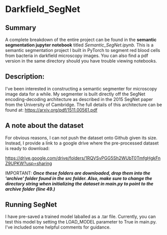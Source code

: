 # Darkfield_SegNet


## Summary
A complete breakdown of the entire project can be found in the **semantic segmentation jupyter notebook** titled *Semantic_SegNet.ipynb.*
This is a semantic segmentation project I built in PyTorch to segment red blood cells from bacteria in darkfield microscopy images. You can also find a pdf version in the same directory should you have trouble viewing notebooks. 

## Description: 
I've been interested in constructing a semantic segmenter for microscopy image data for a while. My segmenter is built directly off the SegNet encoding-decoding architecture as described in the 2015 SegNet paper from the University of Cambridge. The full details of this architecture can be found at: https://arxiv.org/pdf/1511.00561.pdf

## A note about the dataset
For obvious reasons, I can not push the dataset onto Github given its size. Instead, I provide a link to a google drive where the pre-processed dataset is ready to download: 

https://drive.google.com/drive/folders/1RQVSvPGG5Sh2WUbT0TmfgHgkFnZ9UPKW?usp=sharing

IMPORTANT:
***Once these folders are downloaded, drop them into the 'archive' folder found in the src folder. Also, make sure to change the directory string when initializing the dataset in main.py to point to the archive folder (line 49.)***


## Running SegNet
I have pre-saved a trained model laballed as a .tar file. Currently, you can test this model by setting the LOAD_MODEL parameter to True in main.py. I've included some helpful comments for guidance. 
